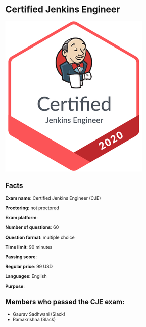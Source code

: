 # Certified Jenkins Engineer

![CJE badge](/CloudBees/cje-badge.png)

## Facts

**Exam name**: Certified Jenkins Engineer (CJE)

**Proctoring**: not proctored

**Exam platform**: 

**Number of questions**: 60

**Question format**: multiple choice

**Time limit**: 90 minutes

**Passing score**: 

**Regular price**: 99 USD

**Languages**: English

**Purpose**: 


## Members who passed the CJE exam:
- Gaurav Sadhwani (Slack)
- Ramakrishna (Slack)
